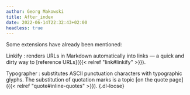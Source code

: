 ```yaml
---
author: Georg Makowski
title: After_index
date: 2022-06-14T22:32:43+02:00 
headless: true
---
```


Some extensions have already been mentioned:

Linkify
: renders URLs in Markdown automatically into links — a quick and dirty way to [reference URLs]({{< relref "link#linkify" >}}).

Typographer
: substitutes ASCII punctuation characters with typographic glyphs. The substitution of quotation marks is a topic [on the quote page]({{< relref "quote#inline-quotes" >}}).
{.dl-loose}
